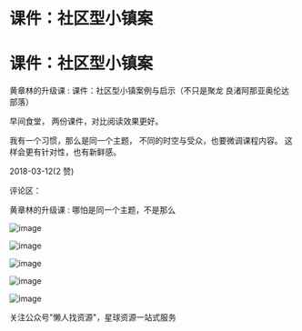 # 课件：社区型小镇案

# 课件：社区型小镇案

黄章林的升级课 : 课件：社区型小镇案例与启示（不只是聚龙 良渚阿那亚奥伦达部落）

早间食堂， 两份课件，对比阅读效果更好。

我有一个习惯，那么是同一个主题， 不同的时空与受众，也要微调课程内容。 这样会更有针对性，也有新鲜感。

2018-03-12(2 赞)

评论区：

黄章林的升级课 : 哪怕是同一个主题，不是那么

![image](img/Image_258.png)

![image](img/Image_259.png)

![image](img/Image_260.png)

![image](img/Image_261.png)

![image](img/Image_262.png)

关注公众号"懒人找资源"，星球资源一站式服务